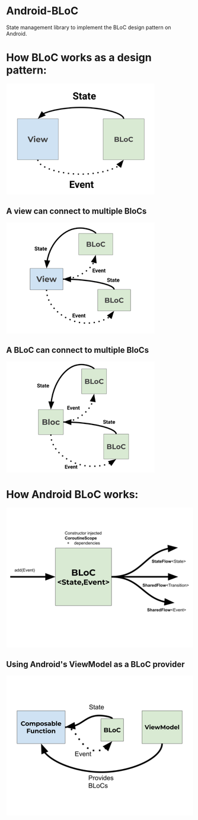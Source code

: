 # Android-BLoC

State management library to implement the BLoC design pattern on Android.


# How BLoC works as a design pattern:

<img src="/docs/assets/main_concept.svg" alt="Main Concept" width="400"/>

## A view can connect to multiple BloCs

<img src="/docs/assets/view_to_multiple_blocs.svg" alt="View connected to multiple BloCs" width="400"/>

## A BLoC can connect to multiple BloCs

<img src="/docs/assets/bloc_to_multiple_blocs.svg" alt="Bloc connected to multiple BloCs" width="400"/>

# How Android BLoC works:

<img src="/docs/assets/android_bloc.svg" alt="Usage in Android" width="600"/>

## Using Android's ViewModel as a BLoC provider

<img src="/docs/assets/view_model_as_bloc_provider.svg" alt="ViewModel as BLoC Provider" width="600"/>
